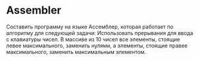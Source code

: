 # Assembler
Составить программу на языке Ассемблер, которая работает по алгоритму для следующей задачи:
Использовать прерывания для ввода с клавиатуры чисел. В массиве из 10 чисел все элементы, стоящие левее максимального, заменить нулями, а элементы, стоящие правее максимального, заменить максимальным элементом.

